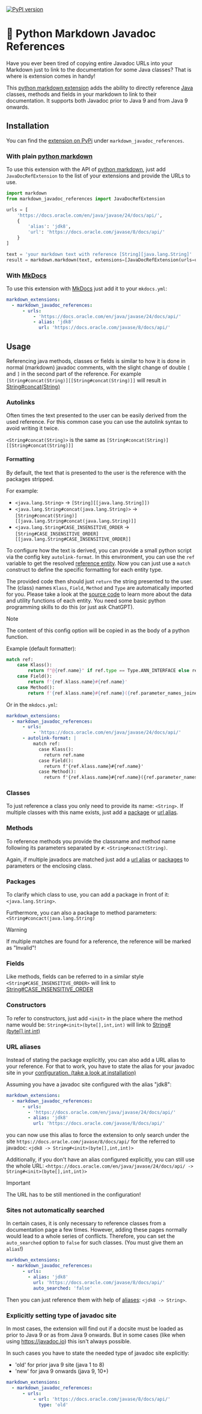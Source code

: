 [![PyPI version](https://img.shields.io/pypi/v/markdown_javadoc_references?style=flat&link=!%5BPyPI%20-%20Version%5D(https%3A%2F%2Fimg.shields.io%2Fpypi%2Fv%2Fmarkdown_javadoc_references)
)](https://badge.fury.io/py/markdown_javadoc_references)
# 🐍 Python Markdown Javadoc References
Have you ever been tired of copying entire Javadoc URLs into your Markdown just to link to the documentation for some Java classes?
That is where is extension comes in handy! 

This [python markdown extension](https://github.com/Python-Markdown/markdown) adds the ability to directly reference [Java](https://www.java.com/de/) classes, methods and fields in 
your markdown to link to their documentation. It supports both Javadoc prior to Java 9 and from Java 9 onwards.

## Installation
You can find the [extension on PyPi](https://pypi.org/project/markdown_javadoc_references/) under `markdown_javadoc_references`.

### With plain [python markdown](https://github.com/jackdewinter/pymarkdown)
To use this extension with the API of [python markdown](https://github.com/jackdewinter/pymarkdown), just add
`JavaDocRefExtension` to the list of your extensions and provide the URLs to use.

```python
import markdown
from markdown_javadoc_references import JavaDocRefExtension

urls = [
    'https://docs.oracle.com/en/java/javase/24/docs/api/',
    {
        'alias': 'jdk8',
        'url': 'https://docs.oracle.com/javase/8/docs/api/'
    }
]

text = 'your markdown text with reference [String][java.lang.String]'
result = markdown.markdown(text, extensions=[JavaDocRefExtension(urls=urls)])
```


### With [MkDocs](https://www.mkdocs.org/)
To use this extension with [MkDocs](https://www.mkdocs.org/) just add it to your `mkdocs.yml`:

```yaml
markdown_extensions:
  - markdown_javadoc_references:
      - urls:
          - 'https://docs.oracle.com/en/java/javase/24/docs/api/'
          - alias: 'jdk8'
            url: 'https://docs.oracle.com/javase/8/docs/api/'
```

## Usage
Referencing java methods, classes or fields is similar to how it is done in normal (markdown) javadoc comments,
with the slight change of double `[` and `]` in the second part of the reference.
For example
`[String#concat(String)][[String#concat(String)]]` will result in [String#concat(String)](https://docs.oracle.com/en/java/javase/24/docs/api/java.base/java/lang/String.html#concat(java.lang.String))

### Autolinks
Often times the text presented to the user can be easily derived from the used reference.
For this common case you can use the autolink syntax to avoid writing it twice.

`<String#concat(String)>` is the same as `[String#concat(String)][[String#concat(String)]]`

#### Formatting
By default, the text that is presented to the user is the reference with the packages stripped.

For example:
- `<java.lang.String>` -> `[String][[java.lang.String]])`
- `<java.lang.String#concat(java.lang.String)>` -> `[String#concat(String)][[java.lang.String#concat(java.lang.String)]]`
- `<java.lang.String#CASE_INSENSITIVE_ORDER` -> `[String#CASE_INSENSITIVE_ORDER][[java.lang.String#CASE_INSENSITIVE_ORDER]]`

To configure how the text is derived, you can provide a small python script via the config key `autolink-format`.
In this environment, you can use the `ref` variable to get the resolved [reference entity](src/markdown_javadoc_references/entities.py).
Now you can just use a `match` construct to define the specific formatting for each entity type.

The provided code then should just `return` the string presented to the user. 
The (class) names `Klass`, `Field`, `Method` and `Type` are automatically imported for you. Please take a look at the [source code](src/markdown_javadoc_references/entities.py)
to learn more about the data and utility functions of each entity. You need some basic python programming skills to do this (or just ask ChatGPT).

> [!NOTE]
> The content of this config option will be copied in as the body of a python function.

Example (default formatter):
```python 
match ref:
    case Klass():
        return f"@{ref.name}" if ref.type == Type.ANN_INTERFACE else ref.name
    case Field():
        return f'{ref.klass.name}#{ref.name}'
    case Method():
        return f'{ref.klass.name}#{ref.name}({ref.parameter_names_joined()})'
```

Or in the `mkdocs.yml`:
```yaml
markdown_extensions:
  - markdown_javadoc_references:
      - urls:
          - 'https://docs.oracle.com/en/java/javase/24/docs/api/'
      - autolink-format: |
          match ref:
            case Klass():
              return ref.name
            case Field():
              return f'{ref.klass.name}#{ref.name}'
            case Method():
              return f'{ref.klass.name}#{ref.name}({ref.parameter_names_joined()})'
```

### Classes
To just reference a class you only need to provide its name:
`<String>`. If multiple classes with this name exists, just add a [package](#packages) or [url alias](#url-aliases).

### Methods
To reference methods you provide the classname and method name following its parameters separated by `#`:
`<String#conact(String)`.

Again, if multiple javadocs are matched just add a [url alias](#url-aliases) or [packages](#packages) to parameters
or the enclosing class.

### Packages
To clarify which class to use, you can add a package in front of it:
`<java.lang.String>`.

Furthermore, you can also a package to method parameters:
`<String#concact(java.lang.String)`

> [!WARNING]
> If multiple matches are found for a reference, the reference will be marked as "Invalid"!

### Fields
Like methods, fields can be referred to in a similar style `<String#CASE_INSENSITIVE_ORDER>` will link to [String#CASE_INSENSITIVE_ORDER](https://docs.oracle.com/en/java/javase/24/docs/api/java.base/java/lang/String.html#CASE_INSENSITIVE_ORDER)

### Constructors
To refer to constructors, just add `<init>` in the place where the method name would be:
`String#<init>(byte[],int,int)` will link to [String#<init>(byte[],int,int)](https://docs.oracle.com/en/java/javase/24/docs/api/java.base/java/lang/String.html#%3Cinit%3E(byte%5B%5D,int,int))

### URL aliases
Instead of stating the package explicitly, you can also add a URL alias to your reference.
For that to work, you have to state the alias for your javadoc site in your [configuration. (take a look at installation)](#installation)

Assuming you have a javadoc site configured with the alias "jdk8":
```yaml
markdown_extensions:
  - markdown_javadoc_references:
      - urls:
        - 'https://docs.oracle.com/en/java/javase/24/docs/api/'
        - alias: 'jdk8'
          url: 'https://docs.oracle.com/javase/8/docs/api/'
```

you can now use this alias to force the extension to only search under the site `https://docs.oracle.com/javase/8/docs/api/`
for the referred to javadoc: `<jdk8 -> String#<init>(byte[],int,int)>` 

Additionally, if you don't have an alias configured explicitly, you can still use the whole URL:
`<https://docs.oracle.com/en/java/javase/24/docs/api/ -> String#<init>(byte[],int,int)>`

> [!IMPORTANT]
> The URL has to be still mentioned in the configuration!
> 


### Sites not automatically searched
In certain cases, it is only necessary to reference classes from a documentation page a few times.
However, adding these pages normally would lead to a whole series of conflicts.
Therefore, you can set the `auto_searched` option to `false` for such classes. (You must give them an `alias`!)

```yaml
markdown_extensions:
  - markdown_javadoc_references:
      - urls:
        - alias: 'jdk8'
          url: 'https://docs.oracle.com/javase/8/docs/api/'
          auto_searched: 'false'
```

Then you can just reference them with help of [aliases](#url-aliases): `<jdk8 -> String>`.

### Explicitly setting type of javadoc site
In most cases, the extension will find out if a docsite must be loaded as prior to Java 9 or as from Java 9 onwards.
But in some cases (like when using <https://javadoc.io>) this isn't always possible. 

In such cases you have to state the needed type of javadoc site explicitly:

- 'old' for prior java 9 site (java 1 to 8)
- 'new' for java 9 onwards (java 9, 10+)

```yaml
markdown_extensions:
  - markdown_javadoc_references:
      - urls:
          - url: 'https://docs.oracle.com/javase/8/docs/api/'
            type: 'old'
```